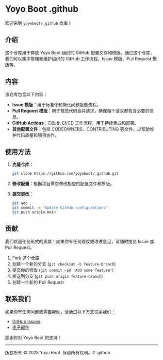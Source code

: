 # Yoyo Boot .github

欢迎来到 `yoyoboot/.github` 仓库！

## 介绍

这个仓库用于存放 Yoyo Boot 组织的 GitHub 配置文件和模版。通过这个仓库，我们可以集中管理和维护组织的 GitHub 工作流程、Issue 模版、Pull Request 模版等。

## 内容

该仓库包含以下内容：

- **Issue 模版**：用于标准化和简化问题报告流程。
- **Pull Request 模版**：用于规范代码合并请求，确保每个请求都包含必要的信息。
- **GitHub Actions**：自动化 CI/CD 工作流程，用于持续集成和部署。
- **其他配置文件**：包括 CODEOWNERS、CONTRIBUTING 等文件，以帮助维护代码质量和项目协作。

## 使用方法

1. **克隆仓库**：
    ```bash
    git clone https://github.com/yoyoboot/.github.git
    ```

2. **修改配置**：根据项目需求修改相应的配置文件和模版。

3. **提交更改**：
    ```bash
    git add .
    git commit -m "Update GitHub configurations"
    git push origin main
    ```

## 贡献

我们欢迎任何形式的贡献！如果你有任何建议或改进意见，请随时提交 Issue 或 Pull Request。

1. Fork 这个仓库
2. 创建一个新的分支 (`git checkout -b feature-branch`)
3. 提交你的修改 (`git commit -am 'Add some feature'`)
4. 推送到分支 (`git push origin feature-branch`)
5. 创建一个新的 Pull Request

## 联系我们

如果你有任何问题或需要帮助，请通过以下方式联系我们：

- [GitHub Issues](https://github.com/yoyoboot/.github/issues)
- [电子邮件](mailto:support@yoyoboot.com)

感谢你对 Yoyo Boot 的支持！

---

版权所有 © 2025 Yoyo Boot. 保留所有权利。# .github